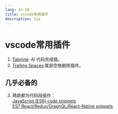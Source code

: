 ```yaml
---
lang: zh-CN
title: vscode常用插件
description: 12a
---
```


# vscode常用插件

1. [Tabnine](https://marketplace.visualstudio.com/items?itemName=TabNine.tabnine-vscode): AI 代码完成插。
2. [Trailing Spaces](https://marketplace.visualstudio.com/items?itemName=shardulm94.trailing-spaces):尾部空格删除插件。

## 几乎必备的

3. 两款都为代码段插件：<br>[JavaScript (ES6) code snippets](https://marketplace.visualstudio.com/items?itemName=xabikos.JavaScriptSnippets)<br>
[ ES7 React/Redux/GraphQL/React-Native snippets](https://marketplace.visualstudio.com/items?itemName=dsznajder.es7-react-js-snippets)